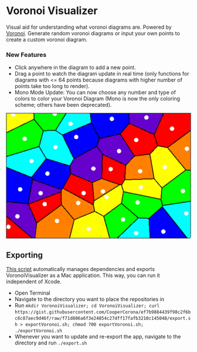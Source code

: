 # Voronoi Visualizer
Visual aid for understanding what voronoi diagrams are.
Powered by [Voronoi](https://github.com/CooperCorona/Voronoi).
Generate random voronoi diagrams or input your own points to create a custom voronoi diagram.

### New Features
* Click anywhere in the diagram to add a new point.
* Drag a point to watch the diagram update in real time (only functions for diagrams with <= 64 points because diagrams with higher number of points take too long to render).
* Mono Mode Update: You can now choose any number and type of colors to color your Voronoi Diagram (Mono is now the only coloring scheme; others have been deprecated).

![](VoronoiDiagramImage.png)

## Exporting
[This script](https://gist.github.com/CooperCorona/ef7b9884439f98c2f6bc6c87aec9d46f) automatically manages dependencies and exports VoronoiVisualizer as a Mac application. This way, you can run it independent of Xcode.

* Open Terminal
* Navigate to the directory you want to place the repositories in
* Run ```mkdir VoronoiVisualizer; cd VoronoiVisualizer; curl https://gist.githubusercontent.com/CooperCorona/ef7b9884439f98c2f6bc6c87aec9d46f/raw/f71d806a6f3e24854c27dff17fafb3210c145048/export.sh > exportVoronoi.sh; chmod 700 exportVoronoi.sh; ./exportVoronoi.sh```
* Whenever you want to update and re-export the app, navigate to the directory and run ```./export.sh```
